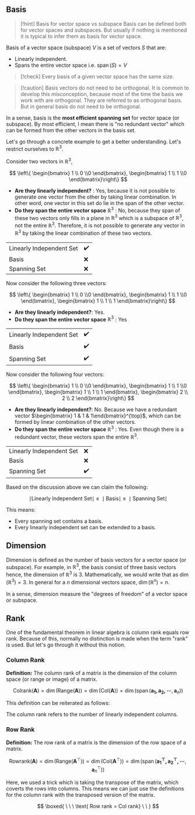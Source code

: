 
## Basis 

> [!hint] Basis for vector space vs subspace
> Basis can be defined both for vector spaces and subspaces. But usually if nothing is mentioned it is typical to infer them as basis for vector space.

Basis of a vector space (subspace) $V$  is a set of vectors $S$ that are:

- Linearly independent. 
- Spans the entire vector space i.e.  $\operatorname{span}(S)=V$

> [!check]  Every basis of a given vector space has the same size.


> [!caution] Basis vectors do not need to be orthogonal.
> It is common to develop this misconception, because most of the time the basis we work with are orthogonal. They are referred to as orthogonal basis. But in general basis do not need to be orthogonal.


In a sense, basis is the **most efficient spanning set** for vector space (or subspace).  By most efficient, I mean there is "no redundant vector" which can be formed from the other vectors in the basis set.

Let's go through a concrete example to get a better understanding. Let's restrict ourselves to $\mathbb{R}^3$.  

Consider two vectors in $\mathbb{R}^3$, 

$$
\left\{ \begin{bmatrix}
1 \\ 0 \\0
\end{bmatrix}, \begin{bmatrix}
1 \\ 1 \\0
\end{bmatrix}\right\}
$$

- **Are they linearly independent?** : Yes,  because it is not possible to generate one vector from the other by taking linear combination. In other word, one vector in this set do lie in the span of the other vector.
- **Do they span the entire vector space** $\mathbb{R}^3$ : No, because they span of these two vectors only fills in a plane in $\mathbb{R}^3$ which is a subspace of $\mathbb{R}^3$, not the entire $\mathbb{R}^3$. Therefore, it is not possible to generate any vector in $\mathbb{R}^3$ by taking the linear combination of these two vectors. 

|  |  |
| ---- | ---- |
| Linearly Independent Set | ✔️ |
| Basis | ❌ |
| Spanning Set | ❌ |


Now consider the following three vectors:


$$
\left\{ \begin{bmatrix}
1 \\ 0 \\0
\end{bmatrix}, \begin{bmatrix}
1 \\ 1 \\0
\end{bmatrix}, \begin{bmatrix}
1  \\
1 \\
1
\end{bmatrix}\right\}
$$
- **Are they linearly independent?**:  Yes. 
- **Do they span the entire vector space** $\mathbb{R}^3$ : Yes

|  |  |
| ---- | ---- |
| Linearly Independent Set | ✔️ |
| Basis | ✔️ |
| Spanning Set | ✔️ |

Now consider the following four vectors: 

$$
\left\{ \begin{bmatrix}
1 \\ 0 \\0
\end{bmatrix}, \begin{bmatrix}
1 \\ 1 \\0
\end{bmatrix}, \begin{bmatrix}
1  \\
1 \\
1
\end{bmatrix}, \begin{bmatrix}
2  \\
2 \\
2
\end{bmatrix}\right\}
$$

 - **Are they linearly independent?**:  No. Because we have a redundant vector $\begin{bmatrix} 1 & 1 & 1\end{bmatrix}^{\top}$, which can be formed by linear combination of the other vectors.
- **Do they span the entire vector space** $\mathbb{R}^3$ : Yes. Even though there is a redundant vector, these vectors span the entire $\mathbb{R}^3$.

|  |  |
| ---- | ---- |
| Linearly Independent Set | ❌ |
| Basis | ❌ |
| Spanning Set | ✔️ |

Based on the discussion above we can claim the following:

$$
\mid \text{Linearly Independent Set}\mid ~\leq ~\mid \text{Basis} \mid ~\leq ~\mid \text{Spanning Set}\mid 
$$

This means:

- Every spanning set contains a basis.
- Every linearly independent set can be extended to a basis. 

## Dimension 

Dimension is defined as the number of basis vectors for a vector space (or subspace). For example, in $\mathbb{R}^3$, the basis consist of three basis vectors hence, the dimension of $\mathbb{R}^3$ is $3$.  Mathematically, we would write that as $\operatorname{dim}(\mathbb{R}^3)=3$. In general for a $n$ dimensional vectors space,  $\operatorname{dim}(\mathbb{R}^n)=n$.

In a sense, dimension measure the "degrees of freedom" of a vector space or subspace.

## Rank

One of the fundamental theorem in linear algebra is column rank equals row rank. Because of this, normally no distinction is made when the term "rank" is used. But let's go through it without this notion. 
### Column Rank 

**Definition:**  The column rank of a matrix is the dimension of the column space (or range or image) of a matrix. 

$$
\operatorname{Col rank(\mathbf{A})}=\operatorname{dim}(\operatorname{Range(\mathbf{A})}) = \operatorname{dim}(\operatorname{Col(\mathbf{A})})=\operatorname{dim}(\operatorname{span}(\mathbf{a_{1},\mathbf{a}_{2},\cdots},\mathbf{a}_{n}))
$$

This definition can be reiterated as follows:

The column rank refers to the number of linearly independent columns. 

### Row Rank 

**Definition:** The row rank of a matrix is the dimension of the row space of a matrix. 

$$
\operatorname{Row rank(\mathbf{A})}=\operatorname{dim}(\operatorname{Range(\mathbf{A}^\top)}) = \operatorname{dim}(\operatorname{Col(\mathbf{A}^\top)})=\operatorname{dim}(\operatorname{span}(\mathbf{a^{\top}_{1},\mathbf{a}^{\top}_{2},\cdots},\mathbf{a}^{\top}_{n}))
$$

Here, we used a trick which is taking the transpose of the matrix, which coverts the rows into columns. This means we can just use the definitions for the column rank with the transposed version of the matrix.

$$
\boxed{
\ \ \ \text{ Row rank = Col rank} \ \ }
$$



